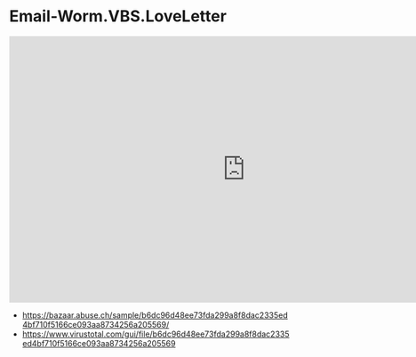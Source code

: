 # Email-Worm.VBS.LoveLetter

<iframe width="848" height="480" src="https://www.youtube.com/embed/FuFkFd_lcKg" title="YouTube video player" frameborder="0" allow="accelerometer; autoplay; clipboard-write; encrypted-media; gyroscope; picture-in-picture" allowfullscreen></iframe>


* https://bazaar.abuse.ch/sample/b6dc96d48ee73fda299a8f8dac2335ed4bf710f5166ce093aa8734256a205569/
* https://www.virustotal.com/gui/file/b6dc96d48ee73fda299a8f8dac2335ed4bf710f5166ce093aa8734256a205569
